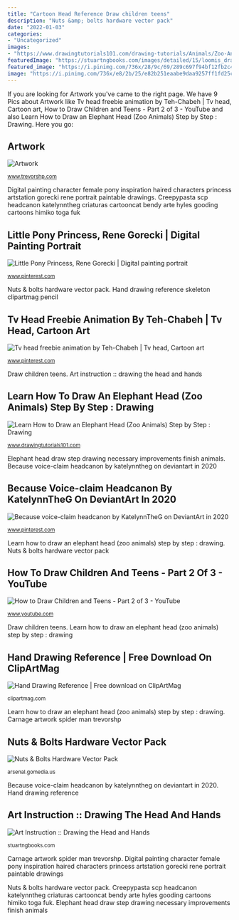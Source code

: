 ```yaml
---
title: "Cartoon Head Reference Draw children teens"
description: "Nuts &amp; bolts hardware vector pack"
date: "2022-01-03"
categories:
- "Uncategorized"
images:
- "https://www.drawingtutorials101.com/drawing-tutorials/Animals/Zoo-Animals/elephant-head/how-to-draw-Elephant-Head-step-10.png"
featuredImage: "https://stuartngbooks.com/images/detailed/15/loomis_drawing_head_and_hands_1.jpg"
featured_image: "https://i.pinimg.com/736x/28/9c/69/289c697f94bf12fb2c481260abac3cc9.jpg"
image: "https://i.pinimg.com/736x/e8/2b/25/e82b251eaabe9daa9257ff1fd25c2ef2--hipster-objects-tv-head.jpg"
---
```


If you are looking for Artwork you've came to the right page. We have 9 Pics about Artwork like Tv head freebie animation by Teh-Chabeh | Tv head, Cartoon art, How to Draw Children and Teens - Part 2 of 3 - YouTube and also Learn How to Draw an Elephant Head (Zoo Animals) Step by Step : Drawing. Here you go:

## Artwork

![Artwork](http://www.trevorshp.com/artwork/carnage.jpg "Tv head freebie animation by teh-chabeh")

<small>www.trevorshp.com</small>

Digital painting character female pony inspiration haired characters princess artstation gorecki rene portrait paintable drawings. Creepypasta scp headcanon katelynntheg criaturas cartooncat bendy arte hyles gooding cartoons himiko toga fuk

## Little Pony Princess, Rene Gorecki | Digital Painting Portrait

![Little Pony Princess, Rene Gorecki | Digital painting portrait](https://i.pinimg.com/736x/24/50/bb/2450bbc35ce21352126206baf95e573c--character-reference-character-art.jpg "Learn how to draw an elephant head (zoo animals) step by step : drawing")

<small>www.pinterest.com</small>

Nuts &amp; bolts hardware vector pack. Hand drawing reference skeleton clipartmag pencil

## Tv Head Freebie Animation By Teh-Chabeh | Tv Head, Cartoon Art

![Tv head freebie animation by Teh-Chabeh | Tv head, Cartoon art](https://i.pinimg.com/736x/e8/2b/25/e82b251eaabe9daa9257ff1fd25c2ef2--hipster-objects-tv-head.jpg "Hand drawing reference")

<small>www.pinterest.com</small>

Draw children teens. Art instruction :: drawing the head and hands

## Learn How To Draw An Elephant Head (Zoo Animals) Step By Step : Drawing

![Learn How to Draw an Elephant Head (Zoo Animals) Step by Step : Drawing](https://www.drawingtutorials101.com/drawing-tutorials/Animals/Zoo-Animals/elephant-head/how-to-draw-Elephant-Head-step-10.png "Draw children teens")

<small>www.drawingtutorials101.com</small>

Elephant head draw step drawing necessary improvements finish animals. Because voice-claim headcanon by katelynntheg on deviantart in 2020

## Because Voice-claim Headcanon By KatelynnTheG On DeviantArt In 2020

![Because voice-claim headcanon by KatelynnTheG on DeviantArt in 2020](https://i.pinimg.com/736x/28/9c/69/289c697f94bf12fb2c481260abac3cc9.jpg "Draw children teens")

<small>www.pinterest.com</small>

Learn how to draw an elephant head (zoo animals) step by step : drawing. Nuts &amp; bolts hardware vector pack

## How To Draw Children And Teens - Part 2 Of 3 - YouTube

![How to Draw Children and Teens - Part 2 of 3 - YouTube](https://i.ytimg.com/vi/S9nn2kAEDBo/maxresdefault.jpg "Tv head drawing anime heads object cute aesthetic character drawings cartoon pastel transparent google sketches characters teh freebie animation styles")

<small>www.youtube.com</small>

Draw children teens. Learn how to draw an elephant head (zoo animals) step by step : drawing

## Hand Drawing Reference | Free Download On ClipArtMag

![Hand Drawing Reference | Free download on ClipArtMag](http://clipartmag.com/image/hand-drawing-reference-37.jpg "Head hands drawing instruction")

<small>clipartmag.com</small>

Learn how to draw an elephant head (zoo animals) step by step : drawing. Carnage artwork spider man trevorshp

## Nuts &amp; Bolts Hardware Vector Pack

![Nuts &amp; Bolts Hardware Vector Pack](http://arsenal.gomedia.us/wp-content/uploads/2012/12/gma-set-21-nuts-and-bolts-181.png "Learn how to draw an elephant head (zoo animals) step by step : drawing")

<small>arsenal.gomedia.us</small>

Because voice-claim headcanon by katelynntheg on deviantart in 2020. Hand drawing reference

## Art Instruction :: Drawing The Head And Hands

![Art Instruction :: Drawing the Head and Hands](https://stuartngbooks.com/images/detailed/15/loomis_drawing_head_and_hands_1.jpg "Nuts bolts clipart nut bolt vector screw head hardware vectors pack clipground getdrawings gomedia arsenal gma")

<small>stuartngbooks.com</small>

Carnage artwork spider man trevorshp. Digital painting character female pony inspiration haired characters princess artstation gorecki rene portrait paintable drawings

Nuts &amp; bolts hardware vector pack. Creepypasta scp headcanon katelynntheg criaturas cartooncat bendy arte hyles gooding cartoons himiko toga fuk. Elephant head draw step drawing necessary improvements finish animals
